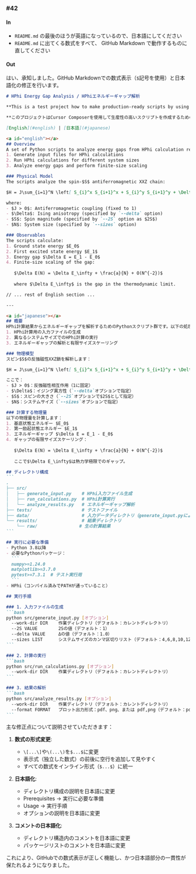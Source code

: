 ### #42

#### In

- `README.md` の最後のほうが英語になっているので、日本語にしてください
- `README.md` に出てくる数式をすべて、 GitHub Markdown で動作するものに直してください

#### Out

はい、承知しました。GitHub Markdownでの数式表示（`$`記号を使用）と日本語化の修正を行います。

````markdown:README.md
# HPhi Energy Gap Analysis / HPhiエネルギーギャップ解析

**This is a test project how to make production-ready scripts by using Cursor Composer. Almost all -- specifications, tests, codes, and documentation -- is generated by Cursor Composer [(chat history)](./chat_history.md).**

**このプロジェクトはCursor Composerを使用して生産性の高いスクリプトを作成するためのテストプロジェクトです。ほとんどの仕様、テスト、コード、ドキュメントはCursor Composerによって生成されています[（チャット履歴）](./chat_history.md)。**

[English](#english) | [日本語](#japanese)

<a id="english"></a>
## Overview
A set of Python scripts to analyze energy gaps from HPhi calculation results. The scripts handle the following tasks:
1. Generate input files for HPhi calculations
2. Run HPhi calculations for different system sizes
3. Analyze energy gaps and perform finite-size scaling

### Physical Model
The scripts analyze the spin-$S$ antiferromagnetic XXZ chain:

$H = J\sum_{i=1}^N \left[ S_{i}^x S_{i+1}^x + S_{i}^y S_{i+1}^y + \Delta S_{i}^z S_{i+1}^z \right]$

where:
- $J > 0$: Antiferromagnetic coupling (fixed to 1)
- $\Delta$: Ising anisotropy (specified by `--delta` option)
- $S$: Spin magnitude (specified by `--2S` option as $2S$)
- $N$: System size (specified by `--sizes` option)

### Observables
The scripts calculate:
1. Ground state energy $E_0$
2. First excited state energy $E_1$
3. Energy gap $\Delta E = E_1 - E_0$
4. Finite-size scaling of the gap:
   
   $\Delta E(N) = \Delta E_\infty + \frac{a}{N} + O(N^{-2})$
   
   where $\Delta E_\infty$ is the gap in the thermodynamic limit.

// ... rest of English section ...

---

<a id="japanese"></a>
## 概要
HPhi計算結果からエネルギーギャップを解析するためのPythonスクリプト群です。以下の処理を行います：
1. HPhi計算用の入力ファイルの生成
2. 異なるシステムサイズでのHPhi計算の実行
3. エネルギーギャップの解析と有限サイズスケーリング

### 物理模型
スピン$S$の反強磁性XXZ鎖を解析します：

$H = J\sum_{i=1}^N \left[ S_{i}^x S_{i+1}^x + S_{i}^y S_{i+1}^y + \Delta S_{i}^z S_{i+1}^z \right]$

ここで：
- $J > 0$：反強磁性相互作用（1に固定）
- $\Delta$：イジング異方性（`--delta`オプションで指定）
- $S$：スピンの大きさ（`--2S`オプションで$2S$として指定）
- $N$：システムサイズ（`--sizes`オプションで指定）

### 計算する物理量
以下の物理量を計算します：
1. 基底状態エネルギー $E_0$
2. 第一励起状態エネルギー $E_1$
3. エネルギーギャップ $\Delta E = E_1 - E_0$
4. ギャップの有限サイズスケーリング：
   
   $\Delta E(N) = \Delta E_\infty + \frac{a}{N} + O(N^{-2})$
   
   ここで$\Delta E_\infty$は熱力学極限でのギャップ。

## ディレクトリ構成
```
.
├── src/
│   ├── generate_input.py    # HPhi入力ファイル生成
│   ├── run_calculations.py  # HPhi計算実行
│   └── analyze_results.py   # エネルギーギャップ解析
├── tests/                   # テストファイル
├── data/                    # 入力データディレクトリ（generate_input.pyにより作成）
└── results/                 # 結果ディレクトリ
    └── raw/                # 生の計算結果
```

## 実行に必要な準備
- Python 3.8以降
- 必要なPythonパッケージ：
  ```
  numpy>=1.24.0
  matplotlib>=3.7.0
  pytest>=7.3.1  # テスト実行用
  ```
- HPhi（コンパイル済みでPATHが通っていること）

## 実行手順

### 1. 入力ファイルの生成
```bash
python src/generate_input.py [オプション]
  --work-dir DIR    作業ディレクトリ（デフォルト：カレントディレクトリ）
  --2S VALUE        2Sの値（デフォルト：1）
  --delta VALUE     Δの値（デフォルト：1.0）
  --sizes LIST      システムサイズのカンマ区切りリスト（デフォルト：4,6,8,10,12）
```

### 2. 計算の実行
```bash
python src/run_calculations.py [オプション]
  --work-dir DIR    作業ディレクトリ（デフォルト：カレントディレクトリ）
```

### 3. 結果の解析
```bash
python src/analyze_results.py [オプション]
  --work-dir DIR    作業ディレクトリ（デフォルト：カレントディレクトリ）
  --format FORMAT   プロット出力形式：pdf、png、または pdf,png（デフォルト：pdf）
```
````

主な修正点について説明させていただきます：

1. **数式の形式変更**:
   - `\[...\]`や`\(...\)`を`$...$`に変更
   - 表示式（独立した数式）の前後に空行を追加して見やすく
   - すべての数式をインライン形式（`$...$`）に統一

2. **日本語化**:
   - ディレクトリ構成の説明を日本語に変更
   - Prerequisites → 実行に必要な準備
   - Usage → 実行手順
   - オプションの説明を日本語に変更

3. **コメントの日本語化**:
   - ディレクトリ構造内のコメントを日本語に変更
   - パッケージリストのコメントを日本語に変更

これにより、GitHubでの数式表示が正しく機能し、かつ日本語部分の一貫性が保たれるようになりました。

